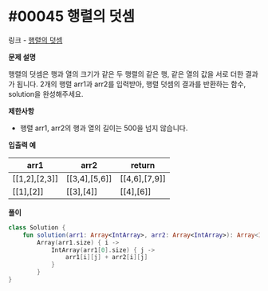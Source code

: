 # #00045 행렬의 덧셈

링크 - [행렬의 덧셈](https://school.programmers.co.kr/learn/courses/30/lessons/12950)

**문제 설명**

행렬의 덧셈은 행과 열의 크기가 같은 두 행렬의 같은 행, 같은 열의 값을 서로 더한 결과가 됩니다. 2개의 행렬 arr1과 arr2를 입력받아, 행렬 덧셈의 결과를 반환하는 함수, solution을 완성해주세요.

****제한사항****

- 행렬 arr1, arr2의 행과 열의 길이는 500을 넘지 않습니다.

****입출력 예****

| arr1 | arr2 | return |
| --- | --- | --- |
| [[1,2],[2,3]] | [[3,4],[5,6]] | [[4,6],[7,9]] |
| [[1],[2]] | [[3],[4]] | [[4],[6]] |

**풀이**

```kotlin
class Solution {
    fun solution(arr1: Array<IntArray>, arr2: Array<IntArray>): Array<IntArray> =
        Array(arr1.size) { i ->
            IntArray(arr1[0].size) { j ->
                arr1[i][j] + arr2[i][j]
            }
        }
}
```